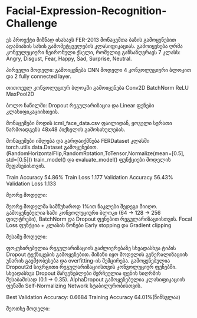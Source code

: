 # Facial-Expression-Recognition-Challenge

ეს პროექტი მიზნად ისახავს FER-2013 მონაცემთა ბაზის გამოყენებით ადამიანის სახის გამომეტყველების კლასიფიკაციას. გამოიყენება ღრმა კონვულუციური ნეირონული ქსელი, რომელიც განსაზღვრავს 7 კლასს: Angry, Disgust, Fear, Happy, Sad, Surprise, Neutral.

პირველი მოდელი:
გამოიყენება CNN მოდელი 4 კონვოლუციური ბლოკით და 2 fully connected layer.

თითოეულ კონვოლუციურ ბლოკში გამოიყენება Conv2D BatchNorm ReLU MaxPool2D

ბოლო ნაწილში: Dropout რეგულარიზაცია და Linear ფენები კლასიფიკაციისთვის.

მონაცემები მოდის icml_face_data.csv ფაილიდან, ყოველი სურათი წარმოადგენს 48x48 პიქსელის გამოსახულებას.

მონაცემები იშლება და გარდაიქმნება FERDataset კლასში torch.utils.data.Dataset გამოყენებით. (RandomHorizontalFlip,RandomRotation,ToTensor,Normalize(mean=[0.5], std=[0.5]))
train_model() და evaluate_model() ფუნქციები მოდელის შეფასებისთვის.

Train Accuracy	54.86%
Train Loss	1.177
Validation Accuracy	56.43%
Validation Loss	1.133

მეორე მოდელი:

მეორე მოდელმა სამწუხაროდ 1%ით ნაკლები შედეგი მიიღო.
გამოყენებულია სამი კონვოლუციური ბლოკი (64 → 128 → 256 ფილტრები), BatchNorm და Dropout ფენებით რეგულარიზაციისთვის.
Focal Loss ფუნქცია + კლასის წონები
Early stopping და Gradient clipping



მესამე მოდელი:

ფოკუსირებულია რეგულარიზაციის გაძლიერებაზე სხვადასხვა ტიპის Dropout ტექნიკების გამოყენებით. მიზანი იყო მოდელის გენერალიზაციის უნარის გაუმჯობესება და overfitting-ის შემცირება.
გამოყენებულია Dropout2d სივრცითი რეგულარიზაციისთვის კონვოლუციურ ფენებში.
სხვადასხვა Dropout მაჩვენებლები შერჩეულია ფენის სიღრმის შესაბამისად (0.1 → 0.35).
AlphaDropout გამოყენებულია კლასიფიკაციის ფენაში Self-Normalizing Network სტაბილურობისთვის.

Best Validation Accuracy: 0.6684
Training Accuracy	64.01%(წინსვლაა)


მეოთხე მოდელი:



